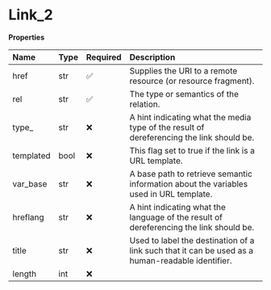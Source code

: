# Link_2

**Properties**

| Name      | Type | Required | Description                                                                                      |
| :-------- | :--- | :------- | :----------------------------------------------------------------------------------------------- |
| href      | str  | ✅       | Supplies the URI to a remote resource (or resource fragment).                                    |
| rel       | str  | ✅       | The type or semantics of the relation.                                                           |
| type\_    | str  | ❌       | A hint indicating what the media type of the result of dereferencing the link should be.         |
| templated | bool | ❌       | This flag set to true if the link is a URL template.                                             |
| var_base  | str  | ❌       | A base path to retrieve semantic information about the variables used in URL template.           |
| hreflang  | str  | ❌       | A hint indicating what the language of the result of dereferencing the link should be.           |
| title     | str  | ❌       | Used to label the destination of a link such that it can be used as a human-readable identifier. |
| length    | int  | ❌       |                                                                                                  |

<!-- This file was generated by liblab | https://liblab.com/ -->

